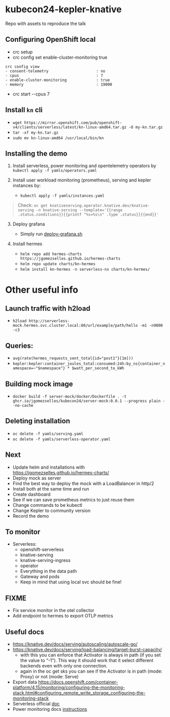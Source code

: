 # kubecon24-kepler-knative
Repo with assets to reproduce the talk

## Configuring OpenShift local
* crc setup
* crc config set enable-cluster-monitoring true

```
crc config view
- consent-telemetry                     : no
- cpus                                  : 7
- enable-cluster-monitoring             : true
- memory                                : 19000

```

* crc start --cpus 7

## Install `kn` cli
   *  `wget https://mirror.openshift.com/pub/openshift-v4/clients/serverless/latest/kn-linux-amd64.tar.gz -O my-kn.tar.gz`
   *  `tar -xf my-kn.tar.gz`
   *  `sudo mv kn-linux-amd64 /usr/local/bin/kn`

## Installing the demo
1. Install serverless, power monitoring and opentelemetry operators by  `kubectl apply -f yamls/operators.yaml`

2. Install user workload monitoring (prometheus), serving and kepler instances by:
   * `kubectl apply -f yamls/instances.yaml`

> Check: `oc get knativeserving.operator.knative.dev/knative-serving -n knative-serving --template='{{range .status.conditions}}{{printf "%s=%s\n" .type .status}}{{end}}'`

3. Deploy grafana
   * Simply run [deploy-grafana.sh](https://github.com/sustainable-computing-io/kepler-operator/blob/v1alpha1/hack/dashboard/openshift/deploy-grafana.sh)

4. Install hermes
   * `helm repo add hermes-charts https://jgomezselles.github.io/hermes-charts`
   * `helm repo update charts/kn-hermes`
   * `helm install kn-hermes -n serverless-ns charts/kn-hermes/`


# Other useful info

## Launch traffic with h2load
  * `h2load http://serverless-mock.hermes.svc.cluster.local:80/url/example/path/hello -m1 -n9000 -c3`

## Queries:
   * `avg(rate(hermes_requests_sent_total{id="post1"}[1m]))`
   * `kepler:kepler:container_joules_total:consumed:24h:by_ns{container_namespace=~"$namespace"} * $watt_per_second_to_kWh`

## Building mock image
   * `docker build -f server-mock/docker/Dockerfile . -t ghcr.io/jgomezselles/kubecon24/server-mock:0.0.1 --progress plain --no-cache`

## Deleting installation
* `oc delete -f yamls/serving.yaml`
* `oc delete -f yamls/serverless-operator.yaml`

## Next
* Update helm and installations with https://jgomezselles.github.io/hermes-charts/
* Deploy mock as server
* Find the best way to deploy the mock with a LoadBalancer in http/2
* Install both at the same time and run
* Create dashboard
* See if we can save prometheus metrics to just reuse them
* Change commands to be kubectl
* Change Kepler to community version
* Record the demo

## To monitor
* Serverless:
  * openshift-serverless
  * knative-serving
  * knative-serving-ingress
  * operator
  * Everything in the data path
  * Gateway and pods
  * Keep in mind that using local svc should be fine!

## FIXME
* Fix service monitor in the otel collector
* Add endpoint to hermes to export OTLP metrics

## Useful docs
* https://knative.dev/docs/serving/autoscaling/autoscale-go/ 
* https://knative.dev/docs/serving/load-balancing/target-burst-capacity/ 
  * with this you can enforce that Activator is always in path (if you set the value to “-1”). This way it should work that it select different backends even with only one connection.
  * again in the oc get sks you can see if the Activator is in path (mode: Proxy) or not (mode: Serve)
* Export data https://docs.openshift.com/container-platform/4.15/monitoring/configuring-the-monitoring-stack.html#configuring_remote_write_storage_configuring-the-monitoring-stack 
*  Serverless official [doc](https://docs.openshift.com/serverless/1.31/install/install-serverless-operator.html)
*  Power monitoring docs [instructions](https://docs.openshift.com/container-platform/4.14/observability/power_monitoring/installing-power-monitoring.html)